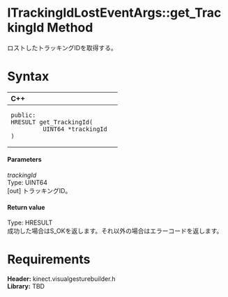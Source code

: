 ITrackingIdLostEventArgs::get\_TrackingId Method  
================================================  

ロストしたトラッキングIDを取得する。 <span id="syntaxSection"></span>

Syntax  
======  

<table>
<colgroup>
<col width="100%" />
</colgroup>
<thead>
<tr class="header">
<th align="left">C++</th>
</tr>
</thead>
<tbody>
<tr class="odd">
<td align="left"><pre><code>public:  
HRESULT get_TrackingId(  
         UINT64 *trackingId  
)</code></pre></td>
</tr>
</tbody>
</table>

<span id="ID4EG"></span>
#### Parameters  

*trackingId*    
Type: UINT64  
[out] トラッキングID。  

<span id="ID4EP"></span>
#### Return value  

Type: HRESULT  
成功した場合はS\_OKを返します。それ以外の場合はエラーコードを返します。  

<span id="requirements"></span>

Requirements  
============  

**Header:** kinect.visualgesturebuilder.h  
**Library:** TBD  



<!--Please do not edit the data in the comment block below.-->
<!--
TOCTitle : get_TrackingId Method
RLTitle : ITrackingIdLostEventArgs::get_TrackingId Method
KeywordK : get_TrackingId method
KeywordK : ITrackingIdLostEventArgs::get_TrackingId method
KeywordF : ITrackingIdLostEventArgs::get_TrackingId
KeywordF : get_TrackingId
KeywordF : Microsoft.Kinect.visualgesturebuilder.ITrackingIdLostEventArgs.get_TrackingId(UINT64@)
KeywordA : M:Microsoft.Kinect.visualgesturebuilder.ITrackingIdLostEventArgs.get_TrackingId(UINT64@)
AssetID : M:Microsoft.Kinect.visualgesturebuilder.ITrackingIdLostEventArgs.get_TrackingId(UINT64@)
Locale : en-us
CommunityContent : 1
APIType : Managed
APILocation : 
APIName : Microsoft.Kinect.visualgesturebuilder.ITrackingIdLostEventArgs::get_TrackingId
TargetOS : Windows
TopicType : kbSyntax
DevLang : C++
DocSet : K4Wv2
ProjType : K4Wv2Proj
Technology : Kinect for Windows
Product : Kinect for Windows SDK v2
productversion : 20
-->
